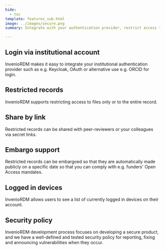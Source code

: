 ```yaml
---
hide:
  - toc
template: features_sub.html
image: ../images/secure.png
summary: Integrate with your authentication provider, restrict access to records or share them by secret links, as just some of the secure features that InvenioRDM supports.

---
```


## Login via institutional account

InvenioRDM makes it easy to integrate your institutional authentication provider such as e.g. Keycloak, OAuth or alternative
use e.g. ORCID for login.

## Restricted records

InvenioRDM supports restricting access to files only or to the entire record.

## Share by link

Restricted records can be shared with peer-reviewers or your colleagues via secret links.

## Embargo support

Restricted records can be embargoed so that they are automatically made publicly on a specific date so that you can comply with e.g. funders' Open Access mandates.

## Logged in devices

InvenioRDM allows users to see a list of currently logged in devices on their account.

## Security policy

InvenioRDM development process focuses on developing a secure product, and we have a well-defined and tested security policy for reporting, fixing and announcing  vulnerabilities when they occur.
